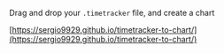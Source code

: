 Drag and drop your `.timetracker` file, and create a chart

[https://sergio9929.github.io/timetracker-to-chart/](https://sergio9929.github.io/timetracker-to-chart/)

